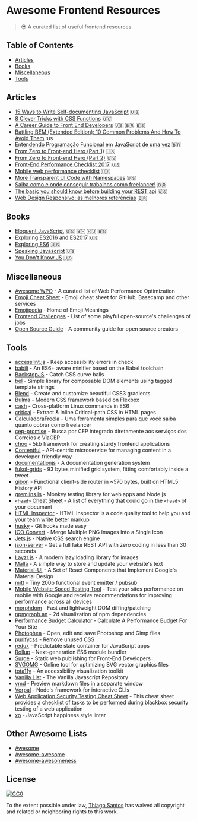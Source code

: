 # Awesome Frontend Resources
> :sunglasses: A curated list of useful frontend resources

## Table of Contents
- [Articles](#articles)
- [Books](#books)
- [Miscellaneous](#miscellaneous)
- [Tools](#tools)

## Articles
- [15 Ways to Write Self-documenting JavaScript](https://www.sitepoint.com/self-documenting-javascript/) :us:
- [8 Clever Tricks with CSS Functions](https://www.sitepoint.com/8-clever-tricks-with-css-functions/) :us:
- [A Career Guide to Front End Developers](https://github.com/woliveiras/front-end-career) :us: 🇧🇷 :es:
- [Battling BEM (Extended Edition): 10 Common Problems And How To Avoid Them](https://www.smashingmagazine.com/2016/06/battling-bem-extended-edition-common-problems-and-how-to-avoid-them/) :us
- [Entendendo Programação Funcional em JavaScript de uma vez](https://medium.com/tableless/entendendo-programa%C3%A7%C3%A3o-funcional-em-javascript-de-uma-vez-c676489be08b#.ayiti13mc) 🇧🇷
- [From Zero to Front-end Hero (Part 1)](https://medium.freecodecamp.com/from-zero-to-front-end-hero-part-1-7d4f7f0bff02#.wpz6c4u7q) :us:
- [From Zero to Front-end Hero (Part 2)](https://medium.freecodecamp.com/from-zero-to-front-end-hero-part-2-adfa4824da9b#.wuahum3o6) :us:
- [Front-End Performance Checklist 2017](https://www.smashingmagazine.com/2016/12/front-end-performance-checklist-2017-pdf-pages/) :us:
- [Mobile web performance checklist](https://www.oreilly.com/ideas/mobile-web-performance-checklist) :us:
- [More Transparent UI Code with Namespaces](https://csswizardry.com/2015/03/more-transparent-ui-code-with-namespaces/) :us:
- [Saiba como e onde conseguir trabalhos como freelancer!](http://blog.alura.com.br/saiba-como-e-onde-conseguir-trabalhos-como-freelancer/) 🇧🇷
- [The basic you should know before building your REST api](http://www.thedevpiece.com/the-basic-you-should-know-before-building-your-rest-api/) :us:
- [Web Design Responsivo: as melhores referências](http://sergiolopes.org/diretorio-design-responsivo/) 🇧🇷 

## Books
- [Eloquent JavaScript](http://eloquentjavascript.net/) :us: 🇧🇷 :ru: 🇧🇬
- [Exploring ES2016 and ES2017](http://exploringjs.com/es2016-es2017/index.html) :us:
- [Exploring ES6](http://exploringjs.com/es6/) :us:
- [Speaking Javascript](http://speakingjs.com/es5/) :us:
- [You Don't Know JS](https://github.com/getify/You-Dont-Know-JS) :us:

## Miscellaneous
- [Awesome WPO](https://github.com/davidsonfellipe/awesome-wpo) - A curated list of Web Performance Optimization
- [Emoji Cheat Sheet](http://www.webpagefx.com/tools/emoji-cheat-sheet/) - Emoji cheat sheet for GitHub, Basecamp and other services
- [Emojipedia](http://emojipedia.org/) - Home of Emoji Meanings
- [Frontend Challenges](https://github.com/LFeh/frontend-challenges) - List of some playful open-source's challenges of jobs
- [Open Source Guide](https://opensource.guide/) - A community guide for open source creators

## Tools
- [accesslint.js](https://github.com/accesslint/accesslint.js) - Keep accessibility errors in check
- [babili](https://github.com/babel/babili) - An ES6+ aware minifier based on the Babel toolchain
- [BackstopJS](https://github.com/garris/BackstopJS) - Catch CSS curve balls
- [bel](https://github.com/shama/bel) - Simple library for composable DOM elements using tagged template strings
- [Blend](http://www.colinkeany.com/blend/) - Create and customize beautiful CSS3 gradients
- [Bulma](https://github.com/jgthms/bulma) - Modern CSS framework based on Flexbox
- [cash](https://github.com/dthree/cash) - Cross-platform Linux commands in ES6
- [critical](https://github.com/addyosmani/critical) - Extract & Inline Critical-path CSS in HTML pages
- [CalculadoraFreela](https://www.calculadorafreela.com/) - Uma ferramenta simples para que você saiba quanto cobrar como freelancer
- [cep-promise](https://github.com/filipedeschamps/cep-promise) - Busca por CEP integrado diretamente aos serviços dos Correios e ViaCEP
- [choo](https://github.com/yoshuawuyts/choo) - 5kb framework for creating sturdy frontend applications
- [Contentful](https://www.contentful.com/) - API-centric microservice for managing content in a developer-friendly way
- [documentationjs](https://github.com/documentationjs/documentation) - A documentation generation system
- [fukol-grids](https://github.com/Heydon/fukol-grids) - 93 bytes minified grid system, fitting comfortably inside a tweet
- [gibon](https://github.com/tunnckoCore/gibon) - Functional client-side router in ~570 bytes, built on HTML5 History API
- [gremlins.js](https://github.com/marmelab/gremlins.js) - Monkey testing library for web apps and Node.js
- [`<head>` Cheat Sheet](http://gethead.info/) - A list of everything that could go in the `<head>` of your document
- [HTML Inspector](https://github.com/philipwalton/html-inspector) - HTML Inspector is a code quality tool to help you and your team write better markup
- [husky](https://github.com/typicode/husky) - Git hooks made easy
- [ICO Convert](http://icoconvert.com/Multi_Image_to_one_icon/) - Merge Multiple PNG Images Into a Single Icon
- [Jets.js](https://jets.js.org/) - Native CSS search engine
- [json-server](https://github.com/typicode/json-server) - Get a full fake REST API with zero coding in less than 30 seconds
- [Layzr.js](https://github.com/callmecavs/layzr.js) - A modern lazy loading library for images
- [Malla](https://www.malla.io/) - A simple way to store and update your website's text
- [Material-UI](http://www.material-ui.com/#/) - A Set of React Components that Implement Google's Material Design
- [mitt](https://github.com/developit/mitt) - Tiny 200b functional event emitter / pubsub
- [Mobile Website Speed Testing Tool](https://testmysite.thinkwithgoogle.com/) - Test your sites performance on mobile with Google and receive recommendations for improving performance across all devices
- [morphdom](https://github.com/patrick-steele-idem/morphdom) - Fast and lightweight DOM diffing/patching
- [npmgraph.an](http://npm.anvaka.com/#/) - 2d visualization of npm dependencies
- [Performance Budget Calculator](http://www.performancebudget.io/) - Calculate A Performance Budget For Your Site
- [Photophea](https://www.photopea.com/) - Open, edit and save Photoshop and Gimp files
- [purifycss](https://github.com/purifycss/purifycss) - Remove unused CSS
- [redux](http://redux.js.org/) - Predictable state container for JavaScript apps
- [Rollup](https://github.com/rollup/rollup) - Next-generation ES6 module bundler
- [Surge](https://surge.sh/) - Static web publishing for Front-End Developers
- [SVGOMG](https://jakearchibald.github.io/svgomg/) - Online tool for optimizing SVG vector graphics files
- [tota11y](https://github.com/Khan/tota11y) - An accessibility visualization toolkit
- [Vanilla List](http://www.vanillalist.com/) - The Vanilla Javascript Repository
- [vmd](https://github.com/yoshuawuyts/vmd) - Preview markdown files in a separate window
- [Vorpal](https://github.com/dthree/vorpal) - Node's framework for interactive CLIs
- [Web Application Security Testing Cheat Sheet](https://www.owasp.org/index.php/Web_Application_Security_Testing_Cheat_Sheet) - This cheat sheet provides a checklist of tasks to be performed during blackbox security testing of a web application
- [xo](https://github.com/sindresorhus/xo) - JavaScript happiness style linter

## Other Awesome Lists
- [Awesome](https://github.com/sindresorhus/awesome)
- [Awesome-awesome](https://github.com/emijrp/awesome-awesome)
- [Awesome-awesomeness](https://github.com/bayandin/awesome-awesomeness)

## License
[![CC0](http://mirrors.creativecommons.org/presskit/buttons/88x31/svg/cc-zero.svg)](https://creativecommons.org/publicdomain/zero/1.0/)

To the extent possible under law, [Thiago Santos](https://thiamsantos.github.io/) has waived all copyright and related or neighboring rights to this work.
